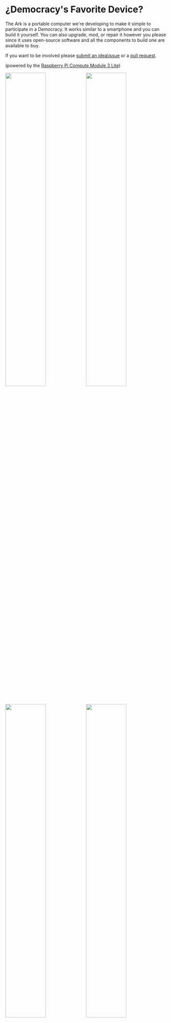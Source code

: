 # ¿Democracy's Favorite Device?

The Ark is a portable computer we're developing to make it simple to participate in a Democracy. 
  It works similar to a smartphone and you can build it yourself. You can also upgrade, mod, or repair it however you please since it uses open-source software and all the components to build one are available to buy.


 If you want to be involved please [submit an idea\issue](https://github.com/thearkadia/The_Ark/issues) or a [pull request](https://github.com/thearkadia/The_Ark/pulls).

(powered by the [Raspberry Pi Compute Module 3 Lite](https://www.raspberrypi.org/products/compute-module-3-lite/))


 


<img src="https://github.com/thearkadia/The_Ark/blob/master/media/theark.jpg" width="50%" height="50%"><img src="https://github.com/thearkadia/The_Ark/blob/master/media/thearkback.JPG" width="50%" height="50%">

<img src="https://github.com/thearkadia/The_Ark/blob/master/media/thearkvid.gif" width="50%" height="50%"><img src="https://github.com/thearkadia/The_Ark/blob/master/media/Democracyappsubmit.gif" width="50%" height="50%">
(GIFs testing the pocket-home fork and a mockup of our democracy app)
